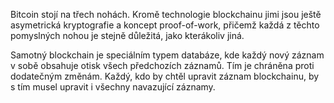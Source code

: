 Bitcoin stojí na třech nohách. Kromě technologie blockchainu jimi jsou ještě asymetrická kryptografie a koncept proof-of-work, přičemž každá z těchto pomyslných nohou je stejně důležitá, jako kterákoliv jiná.

Samotný blockchain je speciálním typem databáze, kde každý nový záznam v sobě obsahuje otisk všech předchozích záznamů. Tím je chráněna proti dodatečným změnám. Každý, kdo by chtěl upravit záznam blockchainu, by s tím musel upravit i všechny navazující záznamy.
